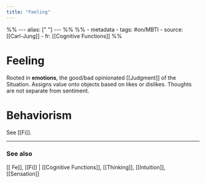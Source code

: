```yaml
---
title: "Feeling"
---
```



%% ---
alias: [" "]
--- %%
%% - metadata
	- tags: #on/MBTI 
	- source: [[Carl-Jung]]
	- fr: [[Cognitive Functions]]
%%

# Feeling
Rooted in **emotions**, the good/bad opinionated [[Judgment]] of the Situation. Assigns value onto objects based on likes or dislikes. Thoughts are not separate from sentiment.

# Behaviorism
See [[Fi]].



-------------
### See also
[[ Fe]], [[Fi]] | [[Cognitive Functions]], [[Thinking]], [[Intuition]], [[Sensation]]

